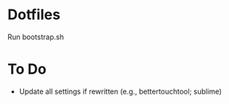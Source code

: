 # Dotfiles
Run bootstrap.sh

# To Do
- Update all settings if rewritten (e.g., bettertouchtool; sublime)